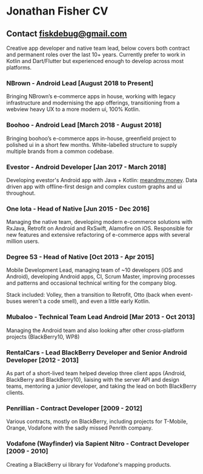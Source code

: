 # Jonathan Fisher CV

## Contact fiskdebug@gmail.com  

Creative app developer and native team lead, below covers both contract and permanent roles over the last 10+ years. Currently prefer to work in Kotlin and Dart/Flutter but experienced enough to develop across most platforms.

### NBrown - Android Lead [August 2018 to Present]
Bringing NBrown’s e-commerce apps in house, working with legacy infrastructure and modernising the app offerings, transitioning from a webview heavy UX to a more modern ui, 100% Kotlin.

### Boohoo - Android Lead [March 2018 - August 2018]
Bringing boohoo’s e-commerce apps in-house, greenfield project to polished ui in a short few months. White-labelled structure to supply multiple brands from a common codebase.

### Evestor - Android Developer [Jan 2017 - March 2018]
Developing evestor's Android app with Java + Kotlin: [meandmy.money](http://meandmy.money). Data driven app with offline-first design and complex custom graphs and ui throughout.

### One Iota - Head of Native [Jun 2015 - Dec 2016]
Managing the native team, developing modern e-commerce solutions with RxJava, Retrofit on Android and RxSwift, Alamofire on iOS. Responsible for new features and extensive refactoring of e-commerce apps with several million users.

### Degree 53 - Head of Native [Oct 2013 - Apr 2015]
Mobile Development Lead, managing team of ~10 developers (iOS and Android), developing Android apps, CI, Scrum Master, improving processes and patterns and occasional technical writing for the company blog.

Stack included: Volley, then a transition to Retrofit, Otto (back when event-buses weren't a code smell), and even a little early Kotlin.

### Mubaloo - Technical Team Lead Android [Mar 2013 - Oct 2013]
Managing the Android team and also looking after other cross-platform projects (BlackBerry10, WP8)

### RentalCars - Lead BlackBerry Developer and Senior Android Developer [2012 - 2013]
As part of a short-lived team helped develop three client apps (Android, BlackBerry and BlackBerry10), liaising with the server API and design teams, mentoring a junior developer, and taking the lead on both BlackBerry clients.

### Penrillian - Contract Developer [2009 - 2012]
Various contracts, mostly on BlackBerry, including projects for T-Mobile, Orange, Vodafone with the sadly missed Penrith company.

### Vodafone (Wayfinder) via Sapient Nitro - Contract Developer [2009 - 2010]
Creating a BlackBerry ui library for Vodafone's mapping products.
